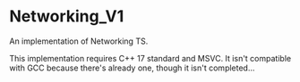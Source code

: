 # Networking_V1
An implementation of Networking TS.

This implementation requires C++ 17 standard and MSVC. It isn't compatible with GCC because there's already one, though it isn't completed...
